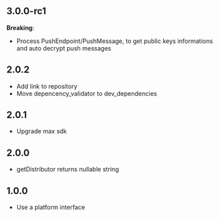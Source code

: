 ## 3.0.0-rc1
**Breaking**:
* Process PushEndpoint/PushMessage, to get public keys informations and auto decrypt push messages

## 2.0.2
* Add link to repository
* Move depencency\_validator to dev\_dependencies

## 2.0.1
* Upgrade max sdk

## 2.0.0
* getDistributor returns nullable string

## 1.0.0
* Use a platform interface

